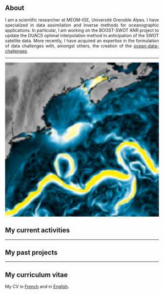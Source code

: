 ## About

<div align="justify">
I am a scientific researcher at MEOM-IGE, Université Grenoble Alpes. I have specialized in data assimilation and inverse methods for oceanographic applications. In particular, I am working on the BOOST-SWOT ANR project to update the DUACS optimal interpolation method in anticipation of the SWOT satellite data. More recently, I have acquired an expertise in the formulation of data challenges with, amongst others, the creation of the <a href="https://github.com/ocean-data-challenges">ocean-data-challenges</a>.
</div>
 

---
<img src="images/enatl60_GS.png?raw=true" width="600"/> 

## My current activities

---

## My past projects


---

## My curriculum vitae

My CV in [French](/pdf/Metref_CV.pdf) and in [English](/pdf/Metref_CV.pdf).

 

